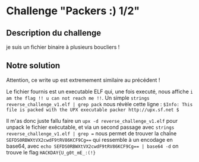 # Challenge "Packers :) 1/2"

## Description du challenge

je suis un fichier binaire à plusieurs boucliers !

## Notre solution

Attention, ce write up est extremement similaire au précédent !

Le fichier fournis est un executable ELF qui, une fois executé, nous affiche `i am the flag !! u can not reach me !!`.
Un simple `strings reverse_challenge_v1.elf | grep pack` nous révèle cette ligne : `$Info: This file is packed with the UPX executable packer http://upx.sf.net $`

Il m'as donc juste fallu faire un `upx -d reverse_challenge_v1.elf` pour unpack le fichier exécutable, et via un second passage avec `strings reverse_challenge_v1.elf | grep =` nous permet de trouver la chaîne `SEFDS0RBWXtVX2cwdF9tRV86KCF9Cg==` qui ressemble à un encodage en base64, avec `echo SEFDS0RBWXtVX2cwdF9tRV86KCF9Cg== | base64 -d` on trouve le flag `HACKDAY{U_g0t_mE_:(!}`
